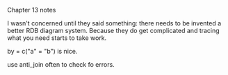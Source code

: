 Chapter 13 notes

I wasn't concerned until they said something: there needs to be invented a better RDB diagram system. Because they do get complicated and tracing what you need starts to take work.


by = c("a" = "b") is nice.

use anti_join often to check fo errors.

